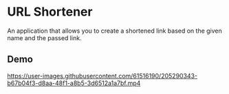 # URL Shortener

An application that allows you to create a shortened link based on the given name and the passed link.


## Demo

https://user-images.githubusercontent.com/61516190/205290343-b67b04f3-d8aa-48f1-a8b5-3d6512a1a7bf.mp4

